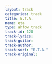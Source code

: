 ```yaml
---
layout: track
categories: track
title: E.T.A.
name: eta
type: ahfow_track
track-id: 128
track-lyrics: 
track-guitar: 
track-author: 
track-sort: "E.T.A."
track-original: 
---
```

